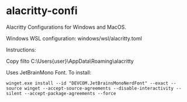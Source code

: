 # alacritty-confi

Alacritty Configurations for Windows and MacOS.

Windows WSL configuration:
windows/wsl/alacritty.toml

Instructions:

Copy filto C:\Users\{user}\AppData\Roaming\alacritty

Uses JetBrainMono Font.  To install:
```
winget.exe install --id "DEVCOM.JetBrainsMonoNerdFont" --exact --source winget --accept-source-agreements --disable-interactivity --silent --accept-package-agreements --force
```
